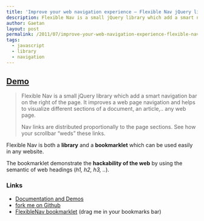 ```yaml
---
title: 'Improve your web navigation experience – Flexible Nav jQuery library'
description: Flexible Nav is a small jQuery library which add a smart navigation bar on the right of the page. It improves a web page navigation and helps to visualize different sections of a document, an article,.. any web page.
author: Gaetan
layout: post
permalink: /2011/07/improve-your-web-navigation-experience-flexible-nav-jquery-library/
tags:
  - javascript
  - library
  - navigation
---
```


 [1]: http://gre.github.io/flexible-nav/demo
 [3]: https://github.com/gre/flexible-nav
 [4]: javascript:(function(){window.flexibleNavBase='http://gre.github.io/flexible-nav/lib/';var%20a=document.getElementsByTagName('head')[0],b=document.createElement('script');b.type='text/javascript';b.src=flexibleNavBase+'bookmarklet.min.js';a.appendChild(b);})();%20void%200

## [Demo][1]

> Flexible Nav is a small jQuery library which add a smart navigation bar on the right of the page. It improves a web page navigation and helps to visualize different sections of a document, an article,.. any web page.
> 
> Nav links are distributed proportionally to the page sections. See how your scrollbar “weds” these links.

Flexible Nav is both a **library** and a **bookmarklet** which can be used easily in any website.

The bookmarklet demonstrate the **hackability of the web** by using the semantic of web headings (*h1, h2, h3, ..*).

### Links

* [Documentation and Demos][1]
* [fork me on Github][3]
* [FlexibleNav bookmarklet][4] (drag me in your bookmarks bar)

